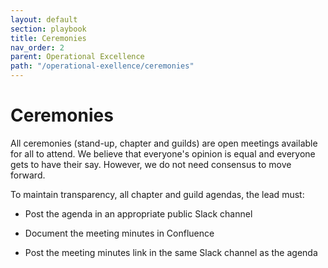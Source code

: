 ```yaml
---
layout: default
section: playbook
title: Ceremonies
nav_order: 2
parent: Operational Excellence
path: "/operational-exellence/ceremonies"
---
```


# Ceremonies

All ceremonies (stand-up, chapter and guilds) are open meetings
available for all to attend. We believe that everyone's opinion is equal
and everyone gets to have their say. However, we do not need consensus
to move forward.

To maintain transparency, all chapter and guild agendas, the lead must:

- Post the agenda in an appropriate public Slack channel

- Document the meeting minutes in Confluence

- Post the meeting minutes link in the same Slack channel as the
  agenda
